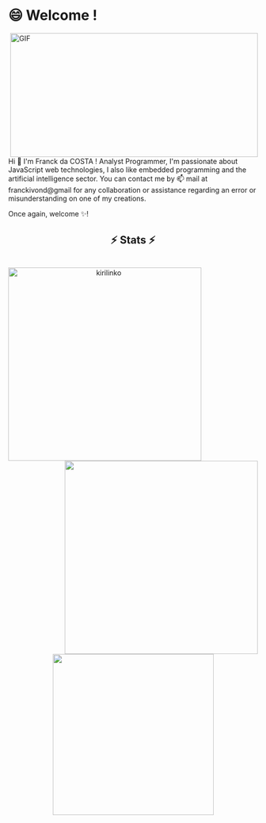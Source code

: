 # 😄 Welcome !
<img align="right" alt="GIF" src="https://github.com/abhisheknaiidu/abhisheknaiidu/blob/master/code.gif?raw=true" width="500" height="250" />Hi 👋 I'm Franck da COSTA !
Analyst Programmer, I'm passionate about JavaScript web technologies, I also like embedded programming and the artificial intelligence sector.  You can contact me by 📫 mail at franckivond@gmail for any collaboration or assistance regarding an error or misunderstanding on one of my creations. 

Once again, welcome ✨!


<h2 align="center">⚡ Stats ⚡</h2>
<br/> 
<div align=center>
    <a href="https://github.com/denvercoder1/github-readme-streak-stats" title="Go to Source">
      <img align="left" width=390 src="https://github-readme-streak-stats.herokuapp.com/?user=kirilinko&theme=react&border=61dafb&hide_border=true" alt="kirilinko" />
    </a>
    <a href="https://github.com/anuraghazra/github-readme-stats" title="Go to Source">
      <img align="right" width=390 src="https://github-readme-stats.vercel.app/api?username=kirilinko&show_icons=true&theme=react&border_color=61dafb&hide_border=true" />
    </a>
  </div>
  
  <br><br><br><br><br><br><br><br><br>
  <div align=center>
    <a href="https://github.com/anuraghazra/github-readme-stats">
      <img width=325 align="center" src="https://github-readme-stats.vercel.app/api/top-langs/?username=kirilinko&hide=c%23,powershell,Mathematica,Objective-C,Objective-C%2b%2b,Cuda&title_color=61dafb&text_color=ffffff&icon_color=61dafb&bg_color=20232a&langs_count=8&layout=compact&border_color=61dafb&hide_border=true" />
    </a>
  </div>
  <br>
     
  
  
<!---
<img src="https://activity-graph.herokuapp.com/graph?username=kirilinko&theme=react-dark&bg_color=20232a&hide_border=true" width="100%"/>
 [![Visits Badge](https://badges.pufler.dev/visits/sciencepal/sciencepal)](https://badges.pufler.dev/visits/sciencepal/sciencepal)
  
kirilinko/kirilinko is a ✨ special ✨ repository because its `README.md` (this file) appears on your GitHub profile.
You can click the Preview link to take a look at your changes.
--->
